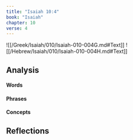 ```yaml
---
title: "Isaiah 10:4"
book: "Isaiah"
chapter: 10
verse: 4
---
```

![[/Greek/Isaiah/010/Isaiah-010-004G.md#Text]]
![[/Hebrew/Isaiah/010/Isaiah-010-004H.md#Text]]

## Analysis

#### Words

#### Phrases

#### Concepts

## Reflections
